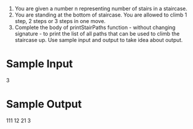 1. You are given a number n representing number of stairs in a staircase.
2. You are standing at the bottom of staircase. You are allowed to climb 1 step, 2 steps or 3 steps in one move.
3. Complete the body of printStairPaths function - without changing signature - to print the list of all paths that can be used to climb the staircase up.
Use sample input and output to take idea about output.

# Sample Input

3

# Sample Output

111
12
21
3